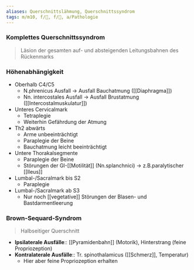 ```yaml
---
aliases: Querschnittslähmung, Querschnittssyndrom
tags: m/m10, f/🧠, f/🦴, a/Pathologie
---
```

### Komplettes Querschnittssyndrom
> Läsion der gesamten auf- und absteigenden Leitungsbahnen des Rückenmarks
### Höhenabhängigkeit
- Oberhalb C4/C5 
	- N.phrenicus Ausfall → Ausfall Bauchatmung ([[Diaphragma]])
	- Nn. intercostales Ausfall → Ausfall Brustatmung ([[Intercostalmuskulatur]])
- Unteres Cervicalmark
	- Tetraplegie
	- Weiterhin Gefährdung der Atmung
- Th2 abwärts
	- Arme unbeeinträchtigt
	- Paraplegie der Beine
	- Bauchatmung leicht beeinträchtigt
- Untere Thorakalsegmente
	- Paraplegie der Beine
	- Störungen der GI-[[Motilität]] (Nn.splanchnici) → z.B.paralytischer [[Ileus]]
- Lumbal-/Sacralmark bis S2
	- Paraplegie
- Lumbal-/Sacralmark ab S3
	- Nur noch [[vegetative]] Störungen der Blasen- und Bastdarmentleerung
### Brown-Sequard-Syndrom
> Halbseitiger Querschnitt
- **Ipsilaterale Ausfälle**:: [[Pyramidenbahn]] (Motorik), Hinterstrang (feine Propriozeption)
- **Kontralaterale Ausfälle**:: Tr. spinothalamicus ([[Schmerz]], Temperatur)
	- Hier aber feine Propriozeption erhalten